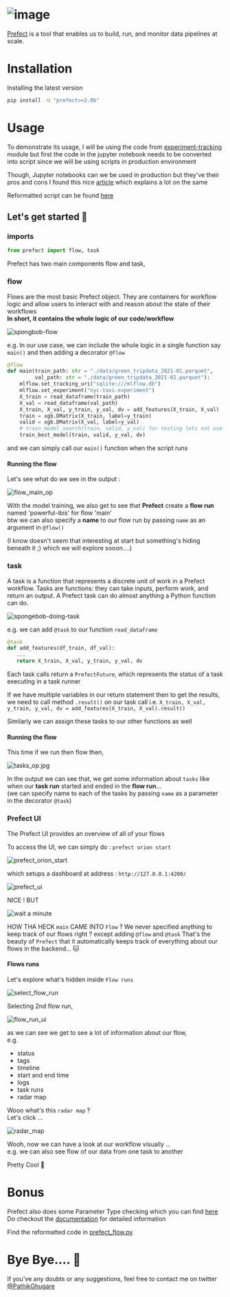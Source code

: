 
# ![image](https://user-images.githubusercontent.com/55437218/177183197-63ce8d4a-2d48-44d9-9641-fa2faa3feac9.png)

[Prefect](https://www.prefect.io/) is a tool that enables us to build, run, and monitor data pipelines at scale.

# Installation 

Installing the latest version

```bash
pip install -U "prefect>=2.0b"
```

# Usage

To demonstrate its usage, I will be using the code from [experiment-tracking](/week-02-experiment-tracking/) module
but first the code in the jupyter notebook needs to be converted into script since we will be using scripts in production environment

Though, Jupyter notebooks can we be used in production but they've their pros and cons 
I found this nice [article](https://neptune.ai/blog/should-you-use-jupyter-notebooks-in-production) which explains a lot on the same

Reformatted script can be found [here](MLOps-Zoomcamp-DataTalks/week-03-orchestration/model_training.py/)

## Let's get started 🥳

### imports

```python
from prefect import flow, task
```

Prefect has two main components flow and task,

### flow 
Flows are the most basic Prefect object. They are containers for workflow logic and allow users to interact with and reason about the state of their workflows  
**In short, it contains the whole logic of our code/workflow**

![spongbob-flow](https://c.tenor.com/JTYp4Pou6C0AAAAM/flow-dance.gif)

e.g. In our use case, we can include the whole logic in a single function say `main()` and then adding a decorator `@flow` 

```python
@flow
def main(train_path: str = "./data/green_tripdata_2021-01.parquet",
         val_path: str = "./data/green_tripdata_2021-02.parquet"):
    mlflow.set_tracking_uri("sqlite:///mlflow.db")
    mlflow.set_experiment("nyc-taxi-experiment")
    X_train = read_dataframe(train_path)
    X_val = read_dataframe(val_path)
    X_train, X_val, y_train, y_val, dv = add_features(X_train, X_val)
    train = xgb.DMatrix(X_train, label=y_train)
    valid = xgb.DMatrix(X_val, label=y_val)
    # train_model_search(train, valid, y_val) for testing lets not use this :)
    train_best_model(train, valid, y_val, dv) 
 ```

and we can simply call our `main()` function when the script runs

#### Running the flow 

Let's see what do we see in the output :

![flow_main_op](./images/flow_main_op.jpg)

With the model training, we also get to see that **Prefect** create a **flow run** named 'powerful-ibis' for flow 'main'   
btw we can also specify a **name** to our flow run by passing `name` as an argument in `@flow()`  

(I know doesn't seem that interesting at start but something's hiding beneath it ;) which we will explore sooon....)

### task

A task is a function that represents a discrete unit of work in a Prefect workflow.
Tasks are functions: they can take inputs, perform work, and return an output. A Prefect task can do almost anything a Python function can do.

![spongebob-doing-task](https://c.tenor.com/qCtzcH-AYdcAAAAC/work-work-work-working-out.gif)

e.g. we can add `@task` to our function `read_dataframe`

```python
@task
def add_features(df_train, df_val):
   ...
   return X_train, X_val, y_train, y_val, dv
```

Each task calls return a `PrefectFuture`, which represents the status of a task executing in a task runner

If we have multiple variables in our return statement then to get the results, we need to call method `.result()` on our task call 
i.e. 
`X_train, X_val, y_train, y_val, dv = add_features(X_train, X_val).result()`

Similarly we can assign these tasks to our other functions as well

#### Running the flow

This time if we run then flow then,

![tasks_op.jpg](./images/tasks_op.jpg)

In the output we can see that, we get some information about `tasks` like when our **task run** started and ended in the **flow run**...  
(we can specify name to each of the tasks by passing `name` as a parameter in the decorator `@task`)

### Prefect UI

The Prefect UI provides an overview of all of your flows

To access the UI,
we can simply do :
`prefect orion start`

![prefect_orion_start](./images/prefect_orion_start.jpg)

which setups a dashboard at address : `http://127.0.0.1:4200/`

![prefect_ui](./images/prefect_ui.jpg)

NICE !
BUT 

![wait a minute](https://c.tenor.com/IJwsfw7ToiQAAAAd/wait-what.gif)

HOW THA HECK `main` CAME INTO `Flow` ?
We never specified anything to keep track of our flows right ? except adding `@flow` and `@task` 
That's the beauty of `Prefect` that it automatically keeps track of everything about our flows in the backend... 🐱


#### Flows runs

Let's explore what's hidden inside `Flow runs` 

![select_flow_run](./images/select_flow_run.jpg)

Selecting 2nd flow run, 

![flow_run_ui](./images/flow_run_ui.jpg)

as we can see we get to see a lot of information about our flow,  
e.g.  
* status
* tags
* timeline
* start and end time
* logs
* task runs
* radar map

Wooo what's this `radar map` ?  
Let's click ...   

![radar_map](./images/radar_map_ui.jpg)

Wooh, now we can have a look at our workflow visually ...   
e.g. we can also see flow of our data from one task to another  

Pretty Cool 👏


# Bonus

Prefect also does some Parameter Type checking which you can find [here](https://orion-docs.prefect.io/concepts/flows/#parameters)
Do checkout the [documentation](https://orion-docs.prefect.io/) for detailed information


Find the reformatted code in [prefect_flow.py](./prefect_flow.py)

# Bye Bye.... 👋

If you've any doubts or any suggestions, feel free to contact me on twitter [@PathikGhugare](https://twitter.com/PathikGhugare)
